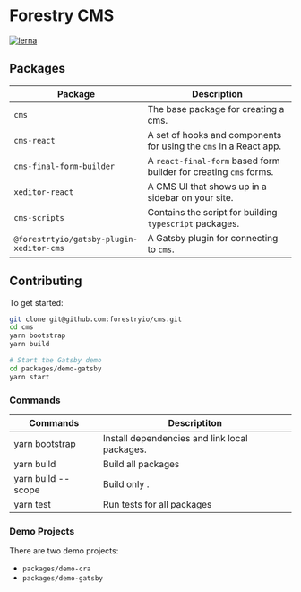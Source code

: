 # Forestry CMS

[![lerna](https://img.shields.io/badge/maintained%20with-lerna-cc00ff.svg)](https://lerna.js.org/)

## Packages

| Package                                  | Description                                                       |
| ---------------------------------------- | ----------------------------------------------------------------- |
| `cms`                                    | The base package for creating a cms.                              |
| `cms-react`                              | A set of hooks and components for using the `cms` in a React app. |
| `cms-final-form-builder`                 | A `react-final-form` based form builder for creating `cms` forms. |
| `xeditor-react`                          | A CMS UI that shows up in a sidebar on your site.                 |
| `cms-scripts`                            | Contains the script for building `typescript` packages.           |
| `@forestrtyio/gatsby-plugin-xeditor-cms` | A Gatsby plugin for connecting to `cms`.                          |

## Contributing

To get started:

```bash
git clone git@github.com:forestryio/cms.git
cd cms
yarn bootstrap
yarn build

# Start the Gatsby demo
cd packages/demo-gatsby
yarn start
```

### Commands

| Commands                     | Descriptiton                                  |
| ---------------------------- | --------------------------------------------- |
| yarn bootstrap               | Install dependencies and link local packages. |
| yarn build                   | Build all packages                            |
| yarn build --scope <package> | Build only <package>.                         |
| yarn test                    | Run tests for all packages                    |

### Demo Projects

There are two demo projects:

- `packages/demo-cra`
- `packages/demo-gatsby`
